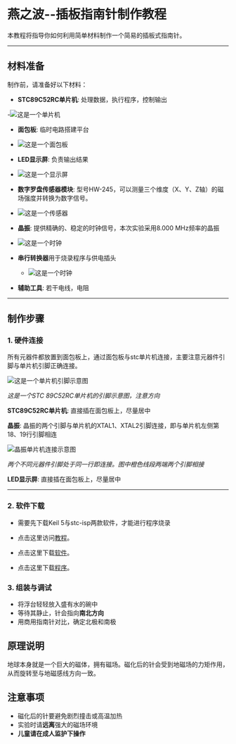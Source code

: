 # 燕之波--插板指南针制作教程

本教程将指导你如何利用简单材料制作一个简易的插板式指南针。
___
## 材料准备

制作前，请准备好以下材料：

- **STC89C52RC单片机**: 处理数据，执行程序，控制输出
 
-![这是一个单片机](./picture/stc单片机.jpg)

- **面包板**: 临时电路搭建平台
 
-  ![这是一个面包板](./picture/面包板.png)
  
- **LED显示屏**: 负责输出结果
 
- ![这是一个显示屏](./picture/显示屏.jpg)
 
- **数字罗盘传感器模块**: 型号HW-245，可以测量三个维度（X、Y、Z轴）的磁场强度并转换为数字信号。

-  ![这是一个传感器](./picture/数字罗盘传感器模.jpg)

- **晶振**: 提供精确的、稳定的时钟信号，本次实验采用8.000 MHz频率的晶振

-  ![这是一个时钟](./picture/晶振.jpg)

- **串行转换器**用于烧录程序与供电插头

  -  ![这是一个时钟](./picture/晶振.jpg)
 
- **辅助工具**: 若干电线，电阻
___
## 制作步骤

### 1. 硬件连接
所有元器件都放置到面包板上，通过面包板与stc单片机连接，主要注意元器件引脚与单片机引脚正确连接。

 ![这是一个单片机引脚示意图](./picture/单片机引脚.png)
 
*这是一个STC 89C52RC单片机的引脚示意图，注意方向*

**STC89C52RC单片机**: 直接插在面包板上，尽量居中

**晶振**: 晶振的两个引脚与单片机的XTAL1、XTAL2引脚连接，即与单片机左侧第18、19行引脚相连

 ![晶振单片机连接示意图](./picture/晶振与单片机连接图.jpg)

*两个不同元器件引脚处于同一行即连接。图中橙色线段两端两个引脚相接*

**LED显示屏**: 直接插在面包板上，尽量居中
___
### 2. 软件下载
- 需要先下载Keil 5与stc-isp两款软件，才能进行程序烧录
- 点击这里访问[教程](https://www.bilibili.com/video/BV1Mb411e7re/?spm_id_from=333.337.search-card.all.click&vd_source=6fab490cb0a2845d28aa2ad7d5a10c4b)。

- 点击这里下载[软件](https://jiangxiekeji.com/download.html)。
  
- 点击这里下载[程序]()。

### 3. 组装与调试
- 将浮台轻轻放入盛有水的碗中
- 等待其静止，针会指向**南北方向**
- 用商用指南针对比，确定北极和南极

## 原理说明

地球本身就是一个巨大的磁体，拥有磁场。磁化后的针会受到地磁场的力矩作用，从而旋转至与地磁感线方向一致。

## 注意事项

- 磁化后的针要避免剧烈撞击或高温加热
- 实验时请**远离**强大的磁场环境
- **儿童请在成人监护下操作**
